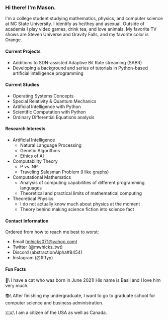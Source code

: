 ### Hi there! I'm Mason.

I'm a college student studying mathematics, physics, and computer science at NC State University. I identify as he/they and asexual. Outside of academia I play video games, drink tea, and love animals. My favorite TV shows are Steven Universe and Gravity Falls, and my favorite color is Orange.

#### Current Projects

* Additions to SDN-assisted Adaptive Bit Rate streaming (SABR)
* Developing a background and series of tutorials in Python-based artificial intelligence programming

#### Current Studies

* Operating Systems Concepts
* Special Relativity & Quantum Mechanics
* Artificial Intelligence with Python
* Scientific Computation with Python
* Ordinary Differential Equations analysis

#### Research Interests

* Artificial Intelligence
    * Natural Language Processing
    * Genetic Algorithms
    * Ethics of AI
* Computability Theory
    * P vs. NP
    * Traveling Salesman Problem (I like graphs)
* Computational Mathematics
    * Analysis of computing capabilities of different programming languages
    * Theoretical and practical limits of mathematical computing
* Theoretical Physics
    * I do not actually know much about physics at the moment
    * Theory behind making science fiction into science fact

#### Contact Information

Ordered from how to reach me best to worst:
* Email (mhicks071@yahoo.com)
* Twitter (@mwhicks_twt)
* Discord (abstractionAlpha#8454)
* Instagram (@flffyy)

#### Fun Facts

🌿\ I have a cat who was born in June 2021! His name is Basil and I love him very much.

📚\ After finishing my undergraduate, I want to go to graduate school for computer science and business administration.

🇨🇦\ I am a citizen of the USA as well as Canada.

<!--
**mwhicks-dev/mwhicks-dev** is a ✨ _special_ ✨ repository because its `README.md` (this file) appears on your GitHub profile.

Here are some ideas to get you started:

- 🔭 I’m currently working on ...
- 🌱 I’m currently learning ...
- 👯 I’m looking to collaborate on ...
- 🤔 I’m looking for help with ...
- 💬 Ask me about ...
- 📫 How to reach me: ...
- 😄 Pronouns: ...
- ⚡ Fun fact: ...
-->

